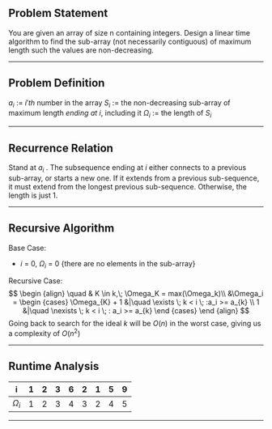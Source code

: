 ## Problem Statement
You are given an array of size n containing integers. Design a linear time algorithm to find the sub-array (not necessarily contiguous) of maximum length such the values are non-decreasing.
___
## Problem Definition
$a_i$ := $i'th$ number in the array
$S_i$ := the non-decreasing sub-array of maximum length _ending at_ $i$, including it
$\Omega_i$ := the length of $S_i$
___
## Recurrence Relation
Stand at $a_i$ . The subsequence ending at $i$ either connects to a previous sub-array, or starts a new one. If it extends from a previous sub-sequence, it must extend from the longest previous sub-sequence. Otherwise, the length is just 1.
___
## Recursive Algorithm
Base Case:
* $i$ = 0, $\Omega_i$ = 0 {there are no elements in the sub-array}
 
Recursive Case:
$$
\begin {align} \quad
& K \in k,\; \Omega_K = max(\Omega_k)\\ 
&\Omega_i = 
	\begin {cases}
		\Omega_{K} + 1 &|\quad \exists \; k < i \; :a_i >= a_{k} \\
		1 &|\quad \nexists \; k < i \; :  a_i >= a_{k}
	\end {cases}
\end {align}
$$
Going back to search for the ideal $k$ will be $O(n)$ in the worst case, giving us a complexity of $O(n^2)$
___
## Runtime Analysis

| i          | 1   | 2   | 3   | 6   | 2   | 1   | 5   | 9   |
| ---------- | --- | --- | --- | --- | --- | --- | --- | --- |
| $\Omega_i$ | 1   | 2   | 3   | 4   | 3   | 2   | 4   | 5    |
___
